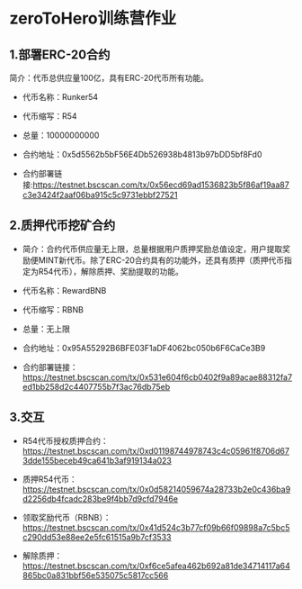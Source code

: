 # zeroToHero训练营作业

## 1.部署ERC-20合约

简介：代币总供应量100亿，具有ERC-20代币所有功能。

 - 代币名称：Runker54

 - 代币缩写：R54

 - 总量：10000000000

 - 合约地址：0x5d5562b5bF56E4Db526938b4813b97bDD5bf8Fd0

 - 合约部署链接:https://testnet.bscscan.com/tx/0x56ecd69ad1536823b5f86af19aa87c3e3424f2aaf06ba915c5c9731ebbf27521



## 2.质押代币挖矿合约

 - 简介：合约代币供应量无上限，总量根据用户质押奖励总值设定，用户提取奖励便MINT新代币。除了ERC-20合约具有的功能外，还具有质押（质押代币指定为R54代币），解除质押、奖励提取的功能。
 
 - 代币名称：RewardBNB

 - 代币缩写：RBNB

 - 总量：无上限

 - 合约地址：0x95A55292B6BFE03F1aDF4062bc050b6F6CaCe3B9

 - 合约部署链接：https://testnet.bscscan.com/tx/0x531e604f6cb0402f9a89acae88312fa7ed1bb258d2c4407755b7f3ac76db75eb


## 3.交互

 - R54代币授权质押合约：https://testnet.bscscan.com/tx/0xd01198744978743c4c05961f8706d673dde155beceb49ca641b3af919134a023

 - 质押R54代币：https://testnet.bscscan.com/tx/0x0d58214059674a28733b2e0c436ba9d2256db4fcadc283be9f4bb7d9cfd7946e

 - 领取奖励代币（RBNB）：https://testnet.bscscan.com/tx/0x41d524c3b77cf09b66f09898a7c5bc5c290dd53e88ee2e5fc61515a9b7cf3533

 - 解除质押：https://testnet.bscscan.com/tx/0xf6ce5afea462b692a81de34714117a64865bc0a831bbf56e535075c5817cc566


